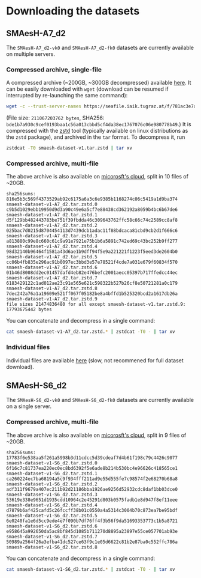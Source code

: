 # Downloading the datasets

## SMAesH-A7_d2

The `SMAesH-A7_d2-vk0` and `SMAesH-A7_d2-fk0` datasets are currently available
on multiple servers.

### Compressed archive, single-file

A compressed archive (~200GB, ~300GB decompressed) available
[here](https://seafile.iaik.tugraz.at/f/781ac3e7ad2949129502/). It can be
easily downloaded with `wget` (download can be resumed if interrupted by
re-launching the same command):
```bash
wget -c --trust-server-names https://seafile.iaik.tugraz.at/f/781ac3e7ad2949129502/\?dl\=1
```
(File size: `211067203762 bytes`, SHA256: `bde1b7a930c9cef0193baa1c56a013cbbd5cf4da38ec1767076c06e980778b49`.)
It is compressed with the [zstd](http://facebook.github.io/zstd/) tool
(typically available on linux distributions as the `zstd` package), and
archived in the `tar` format.
To decompress it, run
```bash
zstdcat -T0 smaesh-dataset-v1.tar.zstd | tar xv
```

### Compressed archive, multi-file

The above archive is also available on [micorosft's cloud](https://uclouvain-my.sharepoint.com/:f:/g/personal/charles_momin_uclouvain_be/Er18thWjf2pGm531pte_LjcBx50Xu38e_MPOMqTJ6dhh5Q?e=IIqXKw), split in 10 files of ~20GB.
```
sha256sums:
816e5b3c569f4373529ab92c6175a6a3c6e9385b1168274c06c5419a1d9ba374  smaesh-dataset-v1-A7_d2.tar.zstd.0
c9b5d1029ebb19950d9d3a90c49e6a5cf7e88438cd362192a8059b4bc6b67de6  smaesh-dataset-v1-A7_d2.tar.zstd.1
d5f129bb482443783be751f39fbdda46c309643762ffc58c66c74c2589cc8af8  smaesh-dataset-v1-A7_d2.tar.zstd.2
025bac7d0215d8704454113d7439dcb1adac11f88bdcaca81cbd9cb2d1f666c6  smaesh-dataset-v1-A7_d2.tar.zstd.3
a813880c99e8c660c61c9a91e7921e75b1b6a5891c742ed69c43bc252b9ff277  smaesh-dataset-v1-A7_d2.tar.zstd.4
98d32140b96464f1581a43d6ae1b9dff94f5e9a221221f1223f5eed3de2604b0  smaesh-dataset-v1-A7_d2.tar.zstd.5
cc06b4fb835e296ac91b0097ec3bbd3e57e78521f4cde7a031e679f60834f570  smaesh-dataset-v1-A7_d2.tar.zstd.6
01b46d8008dd2ec01457dafd4eb82e476befc2001aecc05397b717ffedcc44ec  smaesh-dataset-v1-A7_d2.tar.zstd.7
6183429122c1ad012ae23c91e565e621c598322b527b26cf8e50721281a0c179  smaesh-dataset-v1-A7_d2.tar.zstd.8
7dec242a76a1a19609e521ff067f05182be8a4bffd1b525320bcd2a1617db26a  smaesh-dataset-v1-A7_d2.tar.zstd.9
file sizes 21474836480 for all except smaesh-dataset-v1.tar.zstd.9: 17793675442 bytes
```
You can concatenate and decompress in a single command:
```bash
cat smaesh-dataset-v1-A7_d2.tar.zstd.* | zstdcat -T0 - | tar xv
```

### Individual files

Individual files are available [here](https://nextcloud.cism.ucl.ac.be/s/82XMewXRBP5PZNP) (slow, not recommened for full dataset download).

## SMAesH-S6_d2

The `SMAesH-S6_d2-vk0` and `SMAesH-S6_d2-fk0` datasets are currently available
on a single server.

### Compressed archive, multi-file

The above archive is also available on [micorosft's cloud](https://uclouvain-my.sharepoint.com/:f:/g/personal/charles_momin_uclouvain_be/Er18thWjf2pGm531pte_LjcBx50Xu38e_MPOMqTJ6dhh5Q?e=IIqXKw), split in 9 files of ~20GB.
```
sha256sums:
17783f6e538aa5f261a5998b3d11cdcc5d39cdeaf7d4b61f198c79c4426c9077  smaesh-dataset-v1-S6_d2.tar.zstd.0
6f16c7c81737ea220ec0ec8bd6392f5e6ade8b214b530bc4e96626c418565ce1  smaesh-dataset-v1-S6_d2.tar.zstd.1
ca260224ec7ba68194a5c9f934fff211ad9e55d555fe7c98574f2e68270b68a8  smaesh-dataset-v1-S6_d2.tar.zstd.2
adf311f9679a407ec211b92d21186bba1926ae9256d52932cdc8daf1bb03dce0  smaesh-dataset-v1-S6_d2.tar.zstd.3
53619e338e9651d1935cdd10964c2e45291d803b0575fadb1e8d947f8ef11eee  smaesh-dataset-v1-S6_d2.tar.zstd.4
d7879b6af425cafd5c26fccff38b01c0550a4a5314c3004b70c873ea7be95bdf  smaesh-dataset-v1-S6_d2.tar.zstd.5
6e0240fa1e6d5cc9ede4e7f090b7df76ff4f3b56f9da51693353773c1b5a8721  smaesh-dataset-v1-S6_d2.tar.zstd.6
e958645a992650da5ac8bf845d1085b711270d8895a23897e55ce057701ab93e  smaesh-dataset-v1-S6_d2.tar.zstd.7
50989a2564f26a3efba41dc527ce63f9c1e05d6622c81b2e87ba0c552ffc786a  smaesh-dataset-v1-S6_d2.tar.zstd.8
```
You can concatenate and decompress in a single command:
```bash
cat smaesh-dataset-v1-S6_d2.tar.zstd.* | zstdcat -T0 - | tar xv
